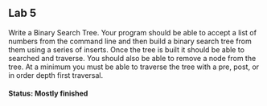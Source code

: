 ## Lab 5
Write a Binary Search Tree. Your program should be able to accept a list of
numbers from the command line and then build a binary search tree from them
using a series of inserts. Once the tree is built it should be able to searched
and traverse. You should also be able to remove a node from the tree. At a
minimum you must be able to traverse the tree with a pre, post, or in order
depth first traversal.

#### Status: Mostly finished
